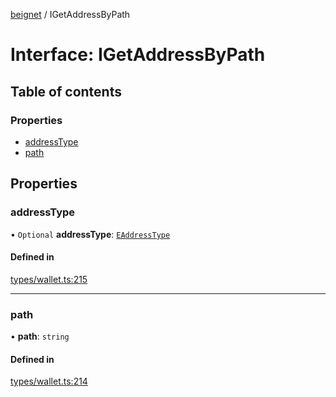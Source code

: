 [beignet](../README.md) / IGetAddressByPath

# Interface: IGetAddressByPath

## Table of contents

### Properties

- [addressType](IGetAddressByPath.md#addresstype)
- [path](IGetAddressByPath.md#path)

## Properties

### addressType

• `Optional` **addressType**: [`EAddressType`](../enums/EAddressType.md)

#### Defined in

[types/wallet.ts:215](https://github.com/synonymdev/beignet/blob/8f99086/src/types/wallet.ts#L215)

___

### path

• **path**: `string`

#### Defined in

[types/wallet.ts:214](https://github.com/synonymdev/beignet/blob/8f99086/src/types/wallet.ts#L214)
